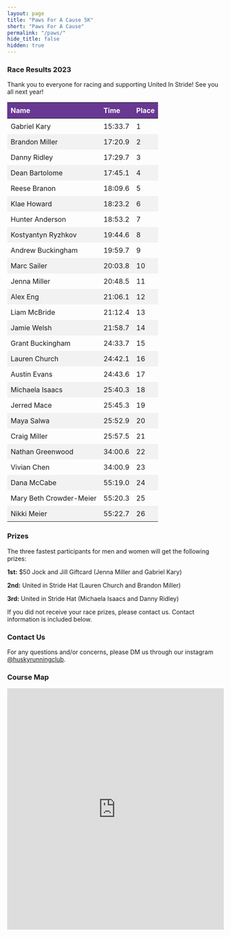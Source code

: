 ```yaml
---
layout: page
title: "Paws For A Cause 5K"
short: "Paws For A Cause"
permalink: "/paws/"
hide_title: false
hidden: true 
---
```


<style type="text/css">
th {
  background-color: #683892;
  color: white;
}

table {
  border-collapse: collapse;
}

th, td {
  text-align: left;
  padding: 8px;
}

tr:nth-child(even) {background-color: #f2f2f2;}

</style>


### Race Results 2023


<p>
Thank you to everyone for racing and supporting United In Stride! See you all next year!
</p>

<p>
<table>
<thead><tr><th>Name</th>
<th>Time</th>
<th>Place</th>
</tr></thead>
<tbody><tr>
<td>Gabriel Kary</td>
<td>15:33.7</td>
<td>1</td>
</tr>
<tr>
<td>Brandon Miller</td>
<td>17:20.9</td>
<td>2</td>
</tr>
<tr>
<td>Danny Ridley</td>
<td>17:29.7</td>
<td>3</td>
</tr>
<tr>
<td>Dean Bartolome</td>
<td>17:45.1</td>
<td>4</td>
</tr>
<tr>
<td>Reese Branon</td>
<td>18:09.6</td>
<td>5</td>
</tr>
<tr>
<td>Klae Howard</td>
<td>18:23.2</td>
<td>6</td>
</tr>
<tr>
<td>Hunter Anderson</td>
<td>18:53.2</td>
<td>7</td>
</tr>
<tr>
<td>Kostyantyn Ryzhkov</td>
<td>19:44.6</td>
<td>8</td>
</tr>
<tr>
<td>Andrew Buckingham</td>
<td>19:59.7</td>
<td>9</td>
</tr>
<tr>
<td>Marc Sailer</td>
<td>20:03.8</td>
<td>10</td>
</tr>
<tr>
<td>Jenna Miller</td>
<td>20:48.5</td>
<td>11</td>
</tr>
<tr>
<td>Alex Eng</td>
<td>21:06.1</td>
<td>12</td>
</tr>
<tr>
<td>Liam McBride</td>
<td>21:12.4</td>
<td>13</td>
</tr>
<tr>
<td>Jamie Welsh</td>
<td>21:58.7</td>
<td>14</td>
</tr>
<tr>
<td>Grant Buckingham</td>
<td>24:33.7</td>
<td>15</td>
</tr>
<tr>
<td>Lauren Church</td>
<td>24:42.1</td>
<td>16</td>
</tr>
<tr>
<td>Austin Evans</td>
<td>24:43.6</td>
<td>17</td>
</tr>
<tr>
<td>Michaela Isaacs</td>
<td>25:40.3</td>
<td>18</td>
</tr>
<tr>
<td>Jerred Mace</td>
<td>25:45.3</td>
<td>19</td>
</tr>
<tr>
<td>Maya Salwa</td>
<td>25:52.9</td>
<td>20</td>
</tr>
<tr>
<td>Craig Miller</td>
<td>25:57.5</td>
<td>21</td>
</tr>
<tr>
<td>Nathan Greenwood</td>
<td>34:00.6</td>
<td>22</td>
</tr>
<tr>
<td>Vivian Chen</td>
<td>34:00.9</td>
<td>23</td>
</tr>
<tr>
<td>Dana McCabe</td>
<td>55:19.0</td>
<td>24</td>
</tr>
<tr>
<td>Mary Beth Crowder-Meier</td>
<td>55:20.3</td>
<td>25</td>
</tr>
<tr>
<td>Nikki Meier</td>
<td>55:22.7</td>
<td>26</td>
</tr>
</tbody></table>
</p>

### Prizes

The three fastest participants for men and women will get the following prizes:

**1st:** $50 Jock and Jill Giftcard (Jenna Miller and Gabriel Kary)

**2nd:** United in Stride Hat (Lauren Church and Brandon Miller)

**3rd:** United in Stride Hat (Michaela Isaacs and Danny Ridley)

If you did not receive your race prizes, please contact us. Contact information is included below.

<!--
**Race Date: Sunday, April 22nd, 2023, 10am**

Join Husky Running Club for a 5K run and walk around the beautiful UW campus, with proceeds benefiting [United in Stride](https://www.unitedinstride.com/), a platform for uniting visually impaired runners and sighted guides.

### Registration

#### [Register for PAWS online](https://docs.google.com/forms/u/1/d/e/1FAIpQLSekwnBuiHGnr9-gF5mPVhwfxfKNZ8UjcYhxkSTTzEC3OPpmHA/viewform?usp=sf_link)

Day-of registration, bib-pickup, and bag check-in starts at 9:15am and will be located at the HUB Lawn. Payment for day-of registration will be $15 in cash or venmo. Participants must still register via the portal above prior to day of event.

The first 24 participants to register for the event will receive a free event T-shirt. Look out for an email from us regarding your free T-shirt!

### Event Details and Schedule

The race start line will be located at the HUB Lawn.

The race will begin promptly at 10am! Be sure to arrive early so you can ensure that you have enough time to check-in, pin your number, and warm up.

### Prizes

The three fastest participants for men and women will get the following prizes:

**1st:** $50 Jock and Jill Giftcard

**2nd:** United in Stride Hat

**3rd:** United in Stride Hat

-->

### Contact Us

For any questions and/or concerns, please DM us through our instagram [@huskyrunningclub](https://www.instagram.com/huskyrunningclub/).

### Course Map

<iframe id='mapmyfitness_route' src='https://www.mapmyrun.com/routes/view/embedded/5406938608?width=600&height=561&undefined&line_color=E61900DC&rgbhex=DC0019&distance_markers=0&unit_type=imperial&map_mode=ROADMAP&show_marker_every=1&last_updated=2023-02-15T21:54:41+00:00' height='561px' width='100%' frameborder='0' /><div class="jss629" id="embed-frame-footer"><a rel="noopener noreferrer" target="_blank" href="https://www.mapmyrun.com/routes/view/5406938608" class="jss630"><p class="MuiTypography-root jss631 MuiTypography-body1" string="View Route Details">View Route Details</p></a><div class="jss632"><p class="MuiTypography-root jss633 jss654 MuiTypography-body1">Create routes or search for a route at <span><a rel="noopener noreferrer" target="_blank" href="https://www.mapmyrun.com/" string="MapMyRun." class="jss631">MapMyRun.</a></span></p></div></div>

<iframe width="100%" height="500px" frameborder="0" allowfullscreen src="https://umap.openstreetmap.fr/en/map/paws-for-a-cause-2019_315108?scaleControl=false&miniMap=false&scrollWheelZoom=false&zoomControl=true&allowEdit=false&moreControl=true&searchControl=null&tilelayersControl=null&embedControl=null&datalayersControl=true&onLoadPanel=undefined&captionBar=false#16/47.6543/-122.3027"></iframe>